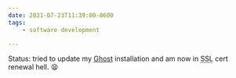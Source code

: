 ```yaml
---
date: 2021-07-23T11:39:00-0600
tags:
    - software development

---
```


Status: tried to update my [Ghost][ghost] installation and am now in <abbr title="secure sockets layer (encryption for internet traffic)">SSL</abbr> cert renewal hell. 😫

[ghost]: https://ghost.org
